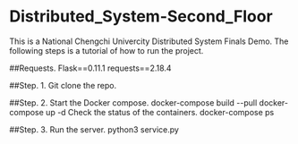 # Distributed_System-Second_Floor
This is a National Chengchi Univercity Distributed System Finals Demo.
The following steps is a tutorial of how to run the project.

##Requests.
    Flask==0.11.1 requests==2.18.4

##Step. 1.
Git clone the repo.

##Step. 2.
Start the Docker compose.
    docker-compose build --pull
    docker-compose up -d
Check the status of the containers.
    docker-compose ps

##Step. 3.
Run the server.
    python3 service.py
